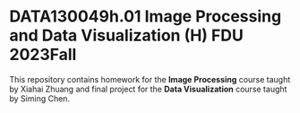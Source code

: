 # DATA130049h.01 Image Processing and Data Visualization (H) FDU 2023Fall
This repository contains homework for the **Image Processing** course taught by Xiahai Zhuang
and final project for the **Data Visualization** course taught by Siming Chen.
